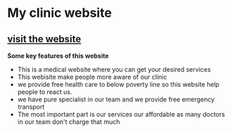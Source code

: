 # My clinic website

## [visit the website](https://my-clinic-6103d.web.app/)

**Some key features of this website**

- This is a medical website where you can get your desired services
- This webisite make people more aware of our clinic
- we provide free health care to below poverty line so this website help people to react us.
- we have pure specialist in our team and we provide free emergency transport
- The most important part is our services our affordable as many doctors in our team don't charge that much
